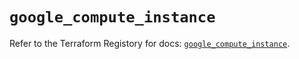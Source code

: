 # `google_compute_instance`

Refer to the Terraform Registory for docs: [`google_compute_instance`](https://registry.terraform.io/providers/hashicorp/google-beta/4.84.0/docs/resources/google_compute_instance).
